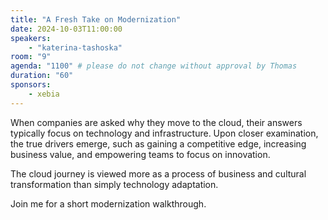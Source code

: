 ```yaml
---
title: "A Fresh Take on Modernization"
date: 2024-10-03T11:00:00
speakers:
    - "katerina-tashoska"
room: "9"
agenda: "1100" # please do not change without approval by Thomas
duration: "60"
sponsors:
    - xebia
---
```


When companies are asked why they move to the cloud, their answers typically focus on technology and infrastructure. Upon closer examination, the true drivers emerge, such as gaining a competitive edge, increasing business value, and empowering teams to focus on innovation.

The cloud journey is viewed more as a process of business and cultural transformation than simply technology adaptation.

Join me for a short modernization walkthrough.